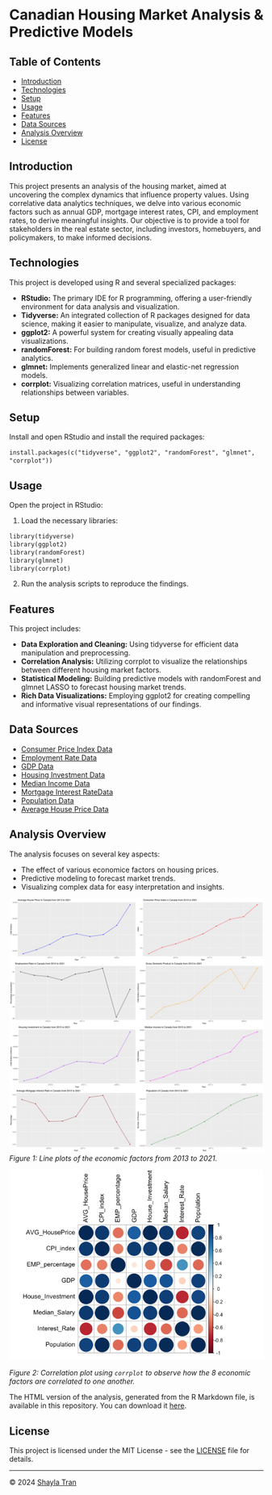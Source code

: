 # Canadian Housing Market Analysis & Predictive Models

## Table of Contents
- [Introduction](#introduction)
- [Technologies](#technologies)
- [Setup](#setup)
- [Usage](#usage)
- [Features](#features)
- [Data Sources](#data-sources)
- [Analysis Overview](#analysis-overview)
- [License](#license)

## Introduction
This project presents an analysis of the housing market, aimed at uncovering the complex dynamics that influence property values. Using correlative data analytics techniques, we delve into various economic factors such as annual GDP, mortgage interest rates, CPI, and employment rates, to derive meaningful insights. Our objective is to provide a tool for stakeholders in the real estate sector, including investors, homebuyers, and policymakers, to make informed decisions.

## Technologies
This project is developed using R and several specialized packages:
* **RStudio:** The primary IDE for R programming, offering a user-friendly environment for data analysis and visualization.
* **Tidyverse:** An integrated collection of R packages designed for data science, making it easier to manipulate, visualize, and analyze data.
* **ggplot2:** A powerful system for creating visually appealing data visualizations.
* **randomForest:** For building random forest models, useful in predictive analytics.
* **glmnet:** Implements generalized linear and elastic-net regression models.
* **corrplot:** Visualizing correlation matrices, useful in understanding relationships between variables.

## Setup
Install and open RStudio and install the required packages:
```
install.packages(c("tidyverse", "ggplot2", "randomForest", "glmnet", "corrplot")) 
```

## Usage
Open the project in RStudio:
1. Load the necessary libraries:
```
library(tidyverse)
library(ggplot2)
library(randomForest)
library(glmnet)
library(corrplot)
```
2. Run the analysis scripts to reproduce the findings.

## Features
This project includes:
* **Data Exploration and Cleaning:** Using tidyverse for efficient data manipulation and preprocessing.
* **Correlation Analysis:** Utilizing corrplot to visualize the relationships between different housing market factors.
* **Statistical Modeling:** Building predictive models with randomForest and glmnet LASSO to forecast housing market trends.
* **Rich Data Visualizations:** Employing ggplot2 for creating compelling and informative visual representations of our findings.

## Data Sources
* [Consumer Price Index Data](https://www150.statcan.gc.ca/t1/tbl1/en/tv.action?pid=1810000501)
* [Employment Rate Data](https://www150.statcan.gc.ca/t1/tbl1/en/tv.action?pid=1410002001&pickMembers%5B0%5D=1.1&pickMembers%5B1%5D=2.10&pickMembers%5B2%5D=4.1&pickMembers%5B3%5D=5.1&cubeTimeFrame.startYear=2019&cubeTimeFrame.endYear=2023&referencePeriods=20190101%2C20230101)
* [GDP Data](https://www150.statcan.gc.ca/t1/tbl1/en/tv.action?pid=3610040101)
* [Housing Investment Data](https://www150.statcan.gc.ca/t1/tbl1/en/tv.action?pid=3610067701)
* [Median Income Data](https://www150.statcan.gc.ca/t1/tbl1/en/tv.action?pid=1110000801)
* [Mortgage Interest RateData](https://www150.statcan.gc.ca/t1/tbl1/en/tv.action?pid=1010000601)
* [Population Data](https://www150.statcan.gc.ca/t1/tbl1/en/tv.action?pid=1710000501)
* [Average House Price Data](https://www.crea.ca/housing-market-stats/canadian-housing-market-stats/)

## Analysis Overview
The analysis focuses on several key aspects:

* The effect of various economice factors on housing prices.
* Predictive modeling to forecast market trends.
* Visualizing complex data for easy interpretation and insights.

![Line charts of the economic factors](images/economicfactors_plots.png)
*Figure 1: Line plots of the economic factors from 2013 to 2021.*

![corrplot chart](/images/corr.png)

*Figure 2: Correlation plot using `corrplot` to observe how the 8 economic factors are correlated to one another.*

The HTML version of the analysis, generated from the R Markdown file, is available in this repository. You can download it [here](correlation_analysis.html).

## License
This project is licensed under the MIT License - see the [LICENSE](LICENSE.md) file for details.

---

© 2024 [Shayla Tran]([Your-GitHub-Profile-Link](https://github.com/shaytran)https://github.com/shaytran)
